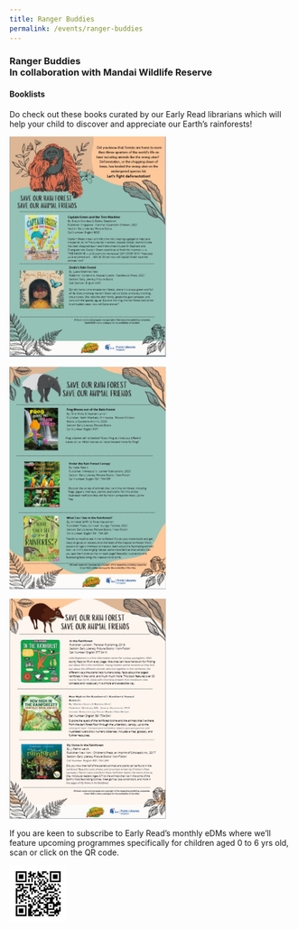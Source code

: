 ```yaml
---
title: Ranger Buddies
permalink: /events/ranger-buddies
---
```

### Ranger Buddies <br> In collaboration with Mandai Wildlife Reserve

#### Booklists
Do check out these books curated by our Early Read librarians which will help your child to discover and appreciate our Earth’s rainforests!

<a href="/files/preschool/ranger-buddies/rangerbooklist1.PDF"><img src="/images/events/ranger-buddies/rangerbooklist1.JPG" style="width: 55%;"></a>

<a href="/files/preschool/ranger-buddies/rangerbooklist2.PDF"><img src="/images/events/ranger-buddies/rangerbooklist2.JPG" style="width: 55%;"></a>

<a href="/files/preschool/ranger-buddies/rangerbooklist3.PDF"><img src="/images/events/ranger-buddies/rangerbooklist3.JPG" style="width: 55%;"></a>

If you are keen to subscribe to Early Read’s monthly eDMs where we’ll feature upcoming programmes specifically for children aged 0 to 6 yrs old,  scan or click on the QR code.

<a href="https://go.gov.sg/earlyread-subscribe"><img src="/images/events/ranger-buddies/earlyreadsubscribe.png" style="width: 20%;"></a>